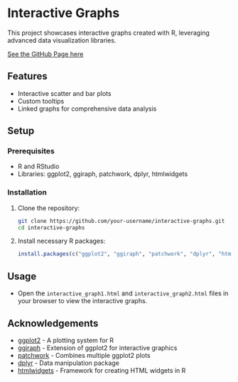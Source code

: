 # Interactive Graphs

This project showcases interactive graphs created with R, leveraging advanced data visualization libraries.

[See the GitHub Page here](https://harmon1713.github.io/Plots/)

## Features
- Interactive scatter and bar plots
- Custom tooltips
- Linked graphs for comprehensive data analysis

## Setup
### Prerequisites
- R and RStudio
- Libraries: ggplot2, ggiraph, patchwork, dplyr, htmlwidgets

### Installation
1. Clone the repository:
    ```sh
    git clone https://github.com/your-username/interactive-graphs.git
    cd interactive-graphs
    ```
2. Install necessary R packages:
    ```r
    install.packages(c("ggplot2", "ggiraph", "patchwork", "dplyr", "htmlwidgets"))
    ```

## Usage
- Open the `interactive_graph1.html` and `interactive_graph2.html` files in your browser to view the interactive graphs.

## Acknowledgements
- [ggplot2](https://ggplot2.tidyverse.org) - A plotting system for R
- [ggiraph](https://davidgohel.github.io/ggiraph) - Extension of ggplot2 for interactive graphics
- [patchwork](https://patchwork.data-imaginist.com) - Combines multiple ggplot2 plots
- [dplyr](https://dplyr.tidyverse.org) - Data manipulation package
- [htmlwidgets](https://www.htmlwidgets.org) - Framework for creating HTML widgets in R
